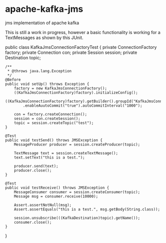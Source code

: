 # apache-kafka-jms
jms implementation of apache kafka

This is still a work in progress, however a basic functionality is working for a TextMessages as shown by this JUnit.

public class KafkaJmsConnectionFactoryTest {
	private ConnectionFactory factory;
	private Connection con;
	private Session session;
	private Destination topic;

	/**
	 * @throws java.lang.Exception
	 */
	@Before
	public void setUp() throws Exception {
		factory = new KafkaJmsConnectionFactory();
		((KafkaJmsConnectionFactory)factory).initializeConfig();
		((KafkaJmsConnectionFactory)factory).getBuilder().groupId("KafkaJmsConnectionFactoryTest")
			.enableAuutoCommit("true").autoCommitInterval("1000");
		
		con = factory.createConnection();
		session = con.createSession();
		topic = session.createTopic("test");
	}

	@Test
	public void testSend() throws JMSException {
		MessageProducer producer = session.createProducer(topic);
		
		TextMessage text = session.createTextMessage();
		text.setText("this is a test.");
		
		producer.send(text);
		producer.close();
	}
	
	@Test
	public void testReceive() throws JMSException {
		MessageConsumer consumer = session.createConsumer(topic);
		Message msg = consumer.receive(10000);
		
		Assert.assertNotNull(msg);
		Assert.assertEquals("this is a test.", msg.getBody(String.class));
		
		session.unsubscribe(((KafkaDestination)topic).getName());
		consumer.close();
	}

}

